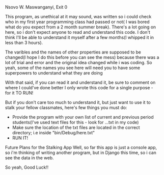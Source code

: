 Nsovo W. Maswanganyi, 
Exit 0

This program, as unethical at it may sound, was written so i could check who in my first 
year programming class had passed or not( I was bored what do you expect from a 2 month summer break).
There's a lot going on here, so i don't expect anyone to read and understand this code.
I don't think I'll be able to understand it myself after a few months(I whipped it in less than 3 hours).

The varibles and the names of other properties are supposed to be changed(I hope I do this before you can see the mess)
because there was a lot of trial and error and the original idea changed while i was coding. So yeah, some of the names you see here
will need you to have some superpowers to understand what they are doing


With that said, if you can read it and understand it, be sure to comment on where I could've done better
I only wrote this code for a single purpose - for it TO RUN!

But if you don't care too much to understand it, but just want to use it to stalk your fellow classmates,
here's few things you must do:

- Provide the program with your own list of current and previous period students(I've used text files for this - look for ...txt in my code)
- Make sure the location of the txt files are located in the correct directory; i.e inside "bin/Debug/here.txt"
- RUN IT!

Future Plans for the Stalking App
Well, so far this app is just a console app, so i'm thinking of writing another program, but in Django this time,
so i can see the data in the web.

So yeah, Good Luck!!
